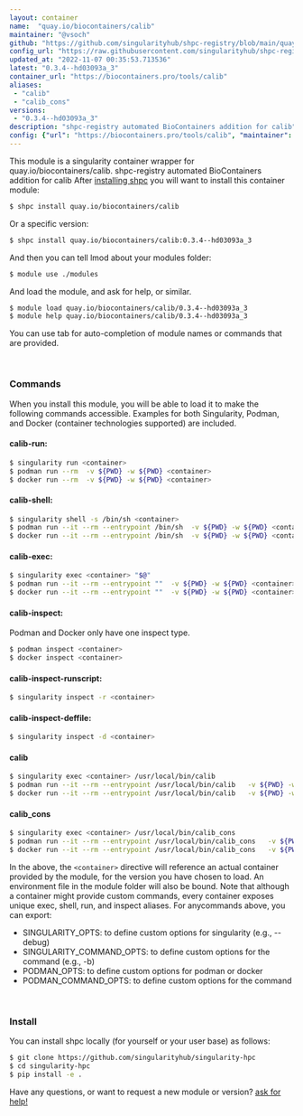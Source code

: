 ```yaml
---
layout: container
name:  "quay.io/biocontainers/calib"
maintainer: "@vsoch"
github: "https://github.com/singularityhub/shpc-registry/blob/main/quay.io/biocontainers/calib/container.yaml"
config_url: "https://raw.githubusercontent.com/singularityhub/shpc-registry/main/quay.io/biocontainers/calib/container.yaml"
updated_at: "2022-11-07 00:35:53.713536"
latest: "0.3.4--hd03093a_3"
container_url: "https://biocontainers.pro/tools/calib"
aliases:
 - "calib"
 - "calib_cons"
versions:
 - "0.3.4--hd03093a_3"
description: "shpc-registry automated BioContainers addition for calib"
config: {"url": "https://biocontainers.pro/tools/calib", "maintainer": "@vsoch", "description": "shpc-registry automated BioContainers addition for calib", "latest": {"0.3.4--hd03093a_3": "sha256:3c6e3dfd1c7d09da5b9174ae9e4fa2c4d1627ab1366dbe9632e3894790e4a5f0"}, "tags": {"0.3.4--hd03093a_3": "sha256:3c6e3dfd1c7d09da5b9174ae9e4fa2c4d1627ab1366dbe9632e3894790e4a5f0"}, "docker": "quay.io/biocontainers/calib", "aliases": {"calib": "/usr/local/bin/calib", "calib_cons": "/usr/local/bin/calib_cons"}}
---
```


This module is a singularity container wrapper for quay.io/biocontainers/calib.
shpc-registry automated BioContainers addition for calib
After [installing shpc](#install) you will want to install this container module:


```bash
$ shpc install quay.io/biocontainers/calib
```

Or a specific version:

```bash
$ shpc install quay.io/biocontainers/calib:0.3.4--hd03093a_3
```

And then you can tell lmod about your modules folder:

```bash
$ module use ./modules
```

And load the module, and ask for help, or similar.

```bash
$ module load quay.io/biocontainers/calib/0.3.4--hd03093a_3
$ module help quay.io/biocontainers/calib/0.3.4--hd03093a_3
```

You can use tab for auto-completion of module names or commands that are provided.

<br>

### Commands

When you install this module, you will be able to load it to make the following commands accessible.
Examples for both Singularity, Podman, and Docker (container technologies supported) are included.

#### calib-run:

```bash
$ singularity run <container>
$ podman run --rm  -v ${PWD} -w ${PWD} <container>
$ docker run --rm  -v ${PWD} -w ${PWD} <container>
```

#### calib-shell:

```bash
$ singularity shell -s /bin/sh <container>
$ podman run --it --rm --entrypoint /bin/sh  -v ${PWD} -w ${PWD} <container>
$ docker run --it --rm --entrypoint /bin/sh  -v ${PWD} -w ${PWD} <container>
```

#### calib-exec:

```bash
$ singularity exec <container> "$@"
$ podman run --it --rm --entrypoint ""  -v ${PWD} -w ${PWD} <container> "$@"
$ docker run --it --rm --entrypoint ""  -v ${PWD} -w ${PWD} <container> "$@"
```

#### calib-inspect:

Podman and Docker only have one inspect type.

```bash
$ podman inspect <container>
$ docker inspect <container>
```

#### calib-inspect-runscript:

```bash
$ singularity inspect -r <container>
```

#### calib-inspect-deffile:

```bash
$ singularity inspect -d <container>
```


#### calib

```bash
$ singularity exec <container> /usr/local/bin/calib
$ podman run --it --rm --entrypoint /usr/local/bin/calib   -v ${PWD} -w ${PWD} <container> -c " $@"
$ docker run --it --rm --entrypoint /usr/local/bin/calib   -v ${PWD} -w ${PWD} <container> -c " $@"
```


#### calib_cons

```bash
$ singularity exec <container> /usr/local/bin/calib_cons
$ podman run --it --rm --entrypoint /usr/local/bin/calib_cons   -v ${PWD} -w ${PWD} <container> -c " $@"
$ docker run --it --rm --entrypoint /usr/local/bin/calib_cons   -v ${PWD} -w ${PWD} <container> -c " $@"
```



In the above, the `<container>` directive will reference an actual container provided
by the module, for the version you have chosen to load. An environment file in the
module folder will also be bound. Note that although a container
might provide custom commands, every container exposes unique exec, shell, run, and
inspect aliases. For anycommands above, you can export:

 - SINGULARITY_OPTS: to define custom options for singularity (e.g., --debug)
 - SINGULARITY_COMMAND_OPTS: to define custom options for the command (e.g., -b)
 - PODMAN_OPTS: to define custom options for podman or docker
 - PODMAN_COMMAND_OPTS: to define custom options for the command

<br>

### Install

You can install shpc locally (for yourself or your user base) as follows:

```bash
$ git clone https://github.com/singularityhub/singularity-hpc
$ cd singularity-hpc
$ pip install -e .
```

Have any questions, or want to request a new module or version? [ask for help!](https://github.com/singularityhub/singularity-hpc/issues)